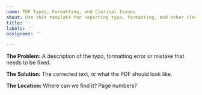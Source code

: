 ```yaml
---
name: PDF Typos, Formatting, and Clerical Issues
about: Use this template for reporting typo, formatting, and other clerical issues you find in the Battlegroup release pdf.
title: ''
labels: ''
assignees: ''

---
```


**The Problem:**
A description of the typo, formatting error or mistake that needs to be fixed.

**The Solution:**
The corrected text, or what the PDF should look like.

**The Location:**
Where can we find it? Page numbers?
